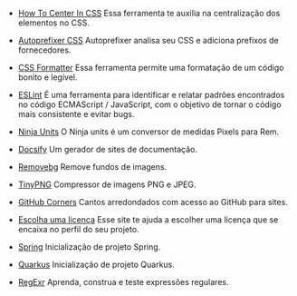 <!------------------------------------------------------------------------------
  #FERRAMENTAS
------------------------------------------------------------------------------->

<!-- Seção do Sidebar voltada para as ferramentas de desenvolvimento-->

- [How To Center In CSS](http://howtocenterincss.com/) Essa ferramenta te
  auxilia na centralização dos elementos no CSS.

- [Autoprefixer CSS](https://autoprefixer.github.io/) Autoprefixer  analisa seu
  CSS e adiciona prefixos de fornecedores.

- [CSS Formatter](https://www.cleancss.com/css-beautify/) Essa ferramenta
  permite uma formatação de um código bonito e legível.

- [ESLint](https://eslint.org/) É uma ferramenta para identificar e relatar
  padrões encontrados no código ECMAScript / JavaScript, com o objetivo de
  tornar o código mais consistente e evitar bugs.

- [Ninja Units](https://www.ninjaunits.com/converters/pixels/pixels-rem/) O
  Ninja units é um conversor de medidas Pixels para Rem.

- [Docsify](https://docsify.js.org/#/) Um gerador de sites de documentação.

- [Removebg](https://www.remove.bg/pt-br) Remove fundos de imagens.

- [TinyPNG](https://tinypng.com/) Compressor de imagens PNG e JPEG.

- [GitHub Corners](https://tholman.com/github-corners/) Cantos arredondados com
acesso ao GitHub para sites.

- [Escolha uma licença](http://escolhaumalicenca.com.br/) Esse site te ajuda a
escolher uma licença que se encaixa no perfil do seu projeto.

- [Spring](https://start.spring.io/) Inicialização de projeto Spring.

- [Quarkus](https://code.quarkus.io/) Inicialização de projeto Quarkus.

- [RegExr](https://regexr.com/) Aprenda, construa e teste expressões regulares.
